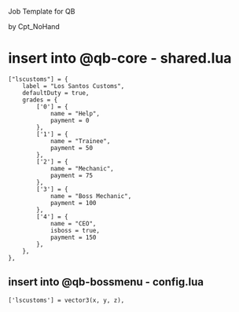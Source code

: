Job Template for QB

by Cpt_NoHand



# insert into @qb-core - shared.lua
```
["lscustoms"] = {
	label = "Los Santos Customs",
	defaultDuty = true,
	grades = {
        ['0'] = {
            name = "Help",
            payment = 0
        },
	    ['1'] = {
            name = "Trainee",
            payment = 50
        },
        ['2'] = {
            name = "Mechanic",
            payment = 75
        },
	    ['3'] = {
            name = "Boss Mechanic",
            payment = 100
        },
        ['4'] = {
            name = "CEO",
            isboss = true,
            payment = 150
        },
    },
},		
```


## insert into @qb-bossmenu - config.lua
```
['lscustoms'] = vector3(x, y, z),
```

